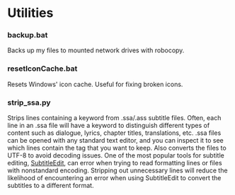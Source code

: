 # Utilities

### backup.bat
Backs up my files to mounted network drives with robocopy.

### resetIconCache.bat
Resets Windows' icon cache. Useful for fixing broken icons.

### strip_ssa.py
Strips lines containing a keyword from .ssa/.ass subtitle files.
Often, each line in an .ssa file will have a keyword to distinguish different types of content such as dialogue, lyrics, chapter titles, translations, etc.
.ssa files can be opened with any standard text editor, and you can inspect it to see which lines contain the tag that you want to keep.
Also converts the files to UTF-8 to avoid decoding issues.
One of the most popular tools for subtitle editing, [SubtitleEdit](https://www.nikse.dk/subtitleedit), can error when trying to read formatting lines or files with nonstandard encoding.
Stripping out unnecessary lines will reduce the likelihood of encountering an error when using SubtitleEdit to convert the subtitles to a different format.
